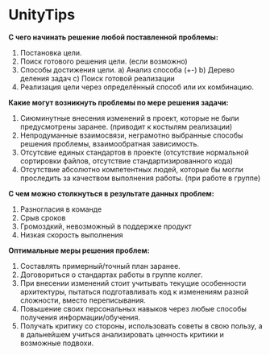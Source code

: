 # UnityTips

**С чего начинать решение любой поставленной проблемы:**
1. Постановка цели.
2. Поиск готового решения цели. (если возможно)
3. Способы достижения цели.
   a) Анализ способа (+-)
   b) Дерево деления задач
   c) Поиск готовой реализации
4. Реализация цели через определённый способ или их комбинацию.

**Какие могут возникнуть проблемы по мере решения задачи:**
1. Сиюминутные внесения изменений в проект, которые не были предусмотрены заранее. (приводит к костылям реализации)
2. Непродуманные взаимосвязи, неграмотно выбранные способы решения проблемы, взаимообратная зависимость.
3. Отсутсвие единых стандартов в проекте (отсутствие нормальной сортировки файлов, отсутствие стандартизированного кода)
4. Отсутствие абсолютно компетентных людей, которые бы могли проследить за качеством выполнения работы. (при работе в группе)

**С чем можно столкнуться в результате данных проблем:**
1. Разногласия в команде
2. Срыв сроков
3. Громоздкий, невозможный в поддержке продукт
4. Низкая скорость выполнения

**Оптимальные меры решения проблем:**
1. Составлять примерный/точный план заранее.
2. Договориться о стандартах работы в группе коллег.
3. При внесении изменений стоит учитывать текущие особенности архитектуры, пытаться подготавливать код к изменениям разной сложности, вместо переписывания.
4. Повышение своих персональных навыков через любые способы получения информации/обучения.
5. Получать критику со стороны, использовать советы в свою пользу, а в дальнейшем учиться анализировать ценность критики и возможные подвохи.
